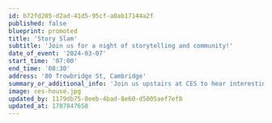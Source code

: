```yaml
---
id: b72fd205-d2ad-41d5-95cf-a0ab17144a2f
published: false
blueprint: promoted
title: 'Story Slam'
subtitle: 'Join us for a night of storytelling and community!'
date_of_event: '2024-03-07'
start_time: '07:00'
end_time: '08:30'
address: '80 Trowbridge St, Cambridge'
summary_or_additional_info: 'Join us upstairs at CES to hear interesting, emotional, and funny stories from members of our community. Think The Moth from NPR. Drinks and snacks will be provided. We will be broadcasting this event over Zoom for those who are unable to attend in person.'
image: ces-house.jpg
updated_by: 1179db75-8eeb-4bad-8e60-d5005aef7ef8
updated_at: 1707847658
---
```

